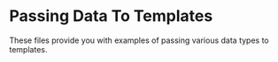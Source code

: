 # Passing Data To Templates 

These files provide you with examples of passing various data types to templates. 